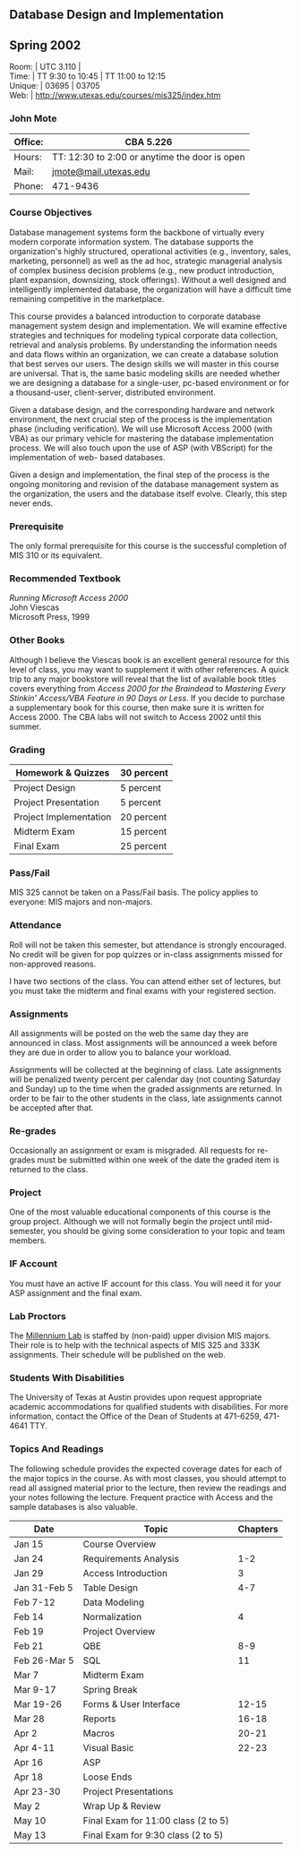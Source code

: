 ## Database Design and Implementation

Spring 2002  
---  
Room: | UTC 3.110 |  
Time: | TT 9:30 to 10:45 | TT 11:00 to 12:15  
Unique: | 03695 | 03705  
Web: | <http://www.utexas.edu/courses/mis325/index.htm>  
  
### John Mote

Office: | CBA 5.226  
---|---  
Hours: | TT: 12:30 to 2:00 or anytime the door is open  
Mail: | [jmote@mail.utexas.edu](mailto:jmote@mail.utexas.edu)  
Phone: | 471-9436  
  
### Course Objectives

Database management systems form the backbone of virtually every modern
corporate information system. The database supports the organization's highly
structured, operational activities (e.g., inventory, sales, marketing,
personnel) as well as the ad hoc, strategic managerial analysis of complex
business decision problems (e.g., new product introduction, plant expansion,
downsizing, stock offerings). Without a well designed and intelligently
implemented database, the organization will have a difficult time remaining
competitive in the marketplace.

This course provides a balanced introduction to corporate database management
system design and implementation. We will examine effective strategies and
techniques for modeling typical corporate data collection, retrieval and
analysis problems. By understanding the information needs and data flows
within an organization, we can create a database solution that best serves our
users. The design skills we will master in this course are universal. That is,
the same basic modeling skills are needed whether we are designing a database
for a single-user, pc-based environment or for a thousand-user, client-server,
distributed environment.

Given a database design, and the corresponding hardware and network
environment, the next crucial step of the process is the implementation phase
(including verification). We will use Microsoft Access 2000 (with VBA) as our
primary vehicle for mastering the database implementation process. We will
also touch upon the use of ASP (with VBScript) for the implementation of web-
based databases.

Given a design and implementation, the final step of the process is the
ongoing monitoring and revision of the database management system as the
organization, the users and the database itself evolve. Clearly, this step
never ends.

### Prerequisite

The only formal prerequisite for this course is the successful completion of
MIS 310 or its equivalent.

### Recommended Textbook

_Running Microsoft Access 2000_  
John Viescas  
Microsoft Press, 1999

### Other Books

Although I believe the Viescas book is an excellent general resource for this
level of class, you may want to supplement it with other references. A quick
trip to any major bookstore will reveal that the list of available book titles
covers everything from _Access 2000 for the Braindead_ to _Mastering Every
Stinkin' Access/VBA Feature in 90 Days or Less_. If you decide to purchase a
supplementary book for this course, then make sure it is written for Access
2000. The CBA labs will not switch to Access 2002 until this summer.

### Grading

Homework & Quizzes | 30 percent  
---|---  
Project Design | 5 percent  
Project Presentation | 5 percent  
Project Implementation | 20 percent  
Midterm Exam | 15 percent  
Final Exam | 25 percent  
  
### Pass/Fail

MIS 325 cannot be taken on a Pass/Fail basis. The policy applies to everyone:
MIS majors and non-majors.

### Attendance

Roll will not be taken this semester, but attendance is strongly encouraged.
No credit will be given for pop quizzes or in-class assignments missed for
non-approved reasons.

I have two sections of the class. You can attend either set of lectures, but
you must take the midterm and final exams with your registered section.

### Assignments

All assignments will be posted on the web the same day they are announced in
class. Most assignments will be announced a week before they are due in order
to allow you to balance your workload.

Assignments will be collected at the beginning of class. Late assignments will
be penalized twenty percent per calendar day (not counting Saturday and
Sunday) up to the time when the graded assignments are returned. In order to
be fair to the other students in the class, late assignments cannot be
accepted after that.

### Re-grades

Occasionally an assignment or exam is misgraded. All requests for re-grades
must be submitted within one week of the date the graded item is returned to
the class.

### Project

One of the most valuable educational components of this course is the group
project. Although we will not formally begin the project until mid-semester,
you should be giving some consideration to your topic and team members.

### IF Account

You must have an active IF account for this class. You will need it for your
ASP assignment and the final exam.

### Lab Proctors

The [Millennium Lab](http://bevo2.bus.utexas.edu/labops/facilities.htm) is
staffed by (non-paid) upper division MIS majors. Their role is to help with
the technical aspects of MIS 325 and 333K assignments. Their schedule will be
published on the web.

### Students With Disabilities

The University of Texas at Austin provides upon request appropriate academic
accommodations for qualified students with disabilities. For more information,
contact the Office of the Dean of Students at 471-6259, 471-4641 TTY.

### Topics And Readings

The following schedule provides the expected coverage dates for each of the
major topics in the course. As with most classes, you should attempt to read
all assigned material prior to the lecture, then review the readings and your
notes following the lecture. Frequent practice with Access and the sample
databases is also valuable.

Date | Topic | Chapters  
---|---|---  
Jan 15 | Course Overview |  | Jan 17-22 | Database Concepts | 1-2  
Jan 24 | Requirements Analysis | 1-2  
Jan 29 | Access Introduction | 3  
Jan 31-Feb 5 | Table Design | 4-7  
Feb 7-12 | Data Modeling |  
Feb 14 | Normalization | 4  
Feb 19 | Project Overview |  
Feb 21 | QBE | 8-9  
Feb 26-Mar 5 | SQL | 11  
Mar 7 | Midterm Exam |  
Mar 9-17 | Spring Break |  
Mar 19-26 | Forms & User Interface | 12-15  
Mar 28 | Reports | 16-18  
Apr 2 | Macros | 20-21  
Apr 4-11 | Visual Basic | 22-23  
Apr 16 | ASP |  
Apr 18 | Loose Ends |  
Apr 23-30 | Project Presentations |  
May 2 | Wrap Up & Review |  
May 10 | Final Exam for 11:00 class (2 to 5)  
May 13 | Final Exam for 9:30 class (2 to 5)

